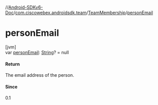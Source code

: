 //[Android-SDKv6-Doc](../../../index.md)/[com.ciscowebex.androidsdk.team](../index.md)/[TeamMembership](index.md)/[personEmail](person-email.md)

# personEmail

[jvm]\
var [personEmail](person-email.md): [String](https://kotlinlang.org/api/latest/jvm/stdlib/kotlin/-string/index.html)? = null

#### Return

The email address of the person.

#### Since

0.1
